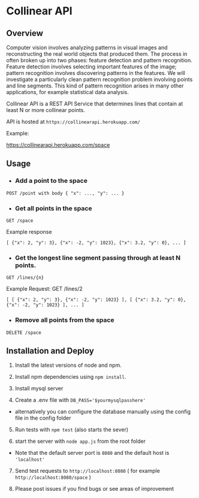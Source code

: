 # Collinear API

## Overview

Computer vision involves analyzing patterns in visual images and reconstructing the real world objects that produced them. The process in often broken up into two phases: feature detection and pattern recognition. Feature detection involves selecting important features of the image; pattern recognition involves discovering patterns in the features. We will investigate a particularly clean pattern recognition problem involving points and line segments. This kind of pattern recognition arises in many other applications, for example statistical data analysis.

Collinear API is a REST API Service that determines lines that contain at least N or more collinear points.

API is hosted at `https://collinearapi.herokuapp.com/`

Example:

https://collinearapi.herokuapp.com/space

## Usage


- ### Add a point to the space

`POST /point with body { "x": ..., "y": ... }`



- ### Get all points in the space

`GET /space`


Example response

`[
{"x": 2, "y": 3},
{"x": -2, "y": 1023},
{"x": 3.2, "y": 0},
...
]`


- ### Get the longest line segment passing through at least N points.

`GET /lines/{n}`

Example
Request: GET /lines/2

`[
[
{"x": 2, "y": 3},
{"x": -2, "y": 1023}
],
[
{"x": 3.2, "y": 0},
{"x": -2, "y": 1023}
],
...
]`


- ### Remove all points from the space

`DELETE /space`

## Installation and Deploy

1. Install the latest versions of node and npm.

2. Install npm dependencies using `npm install`.

3. Install mysql server

4. Create a .env file with `DB_PASS='$yourmysqlpasshere'`

- alternatively you can configure the database manually using the config file in the config folder

5. Run tests with `npm test` (also starts the sever)

6. start the server with `node app.js` from the root folder

- Note that the default server port is `8080` and the default host is `'localhost'`

7. Send test requests to `http://localhost:8080` ( for example `http://localhost:8080/space` )

8. Please post issues if you find bugs or see areas of improvement


